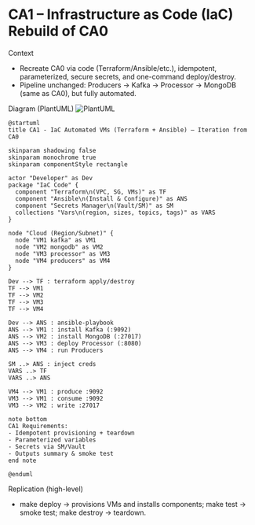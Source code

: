 # CA1 – Infrastructure as Code (IaC) Rebuild of CA0

Context
- Recreate CA0 via code (Terraform/Ansible/etc.), idempotent, parameterized, secure secrets, and one-command deploy/destroy.
- Pipeline unchanged: Producers → Kafka → Processor → MongoDB (same as CA0), but fully automated.

Diagram (PlantUML)
![PlantUML](https://www.plantuml.com/plantuml/svg/LLFTRXez4BttKyp7nITG8110oiz55KhKAgfeesp4LM-6tO6uUEsjFIQYLQK-H9-mJz8nBDdDrNfypioUEPwv3OoUOsdKV_nC9S5EhpnQLgpP4Cnd5p20Uvp3BB8haQc0vI90zucynxNp9Pp1p0QzCjI3lx__m3sJHzREmjgxKWgCb0fRRIlqM49uniAzQBk1DPf0BQHqrkNFaaB0FhQHt9MLisGvuxr8yfGpseqXfJ1dvw5pHpiohYBV0GmWaQemt-A6e9EKprr17VYfeAa4dLVzNsrt-J3lG_Qndphh7MeyVNZBhZiKxhqDZCR0_rBMhlKcUZgcp3vdRtCooZrnW0LQaUBJVp0Q7cQBOqAsEF2DeJpP5Q2pH1-4vcaZSH-2_a6X3-mgdQSlRcfrozbZfdufPQKnwCoDYmLq7mzPmookB77lsE-Hi5nSm1RNMpmaIzH2nidtZIjMDJPkOHEelCif1EThTD92fmajOau-rEWqQHBtOJ1u9mx23V3ha61LcVsmeC3UxPM0YIDIckEuEKwQuxIfA0PBIJo-nA0ok5yvjrLoVIeciAwVvrFg5xetrwFhSQ_56RSuYzJvtNjXZIz75vTjsaHe1LN6xU7Xv87mhaPNepPjAZGVhN1g9vJA5d1-VXAhxJTvN90vA89AhoPOigOv2qyfATHgeROL3je5cxImtDaGopRMjFNYDHCSUqcp8S7ACRjIfIL-fEzHUoh9ShXHij85oQIoXEc7EnraUD9QdW4JUjbHAwI7j7_4v6KI2zYXroZU1q5EmxtJA8CyF4osN7-9N4Mv5f4b-hriIIZTbgHcO4MsW2HBgLivnjBy0m00)
```plantuml
@startuml
title CA1 - IaC Automated VMs (Terraform + Ansible) — Iteration from CA0

skinparam shadowing false
skinparam monochrome true
skinparam componentStyle rectangle

actor "Developer" as Dev
package "IaC Code" {
  component "Terraform\n(VPC, SG, VMs)" as TF
  component "Ansible\n(Install & Configure)" as ANS
  component "Secrets Manager\n(Vault/SM)" as SM
  collections "Vars\n(region, sizes, topics, tags)" as VARS
}

node "Cloud (Region/Subnet)" {
  node "VM1 kafka" as VM1
  node "VM2 mongodb" as VM2
  node "VM3 processor" as VM3
  node "VM4 producers" as VM4
}

Dev --> TF : terraform apply/destroy
TF --> VM1
TF --> VM2
TF --> VM3
TF --> VM4

Dev --> ANS : ansible-playbook
ANS --> VM1 : install Kafka (:9092)
ANS --> VM2 : install MongoDB (:27017)
ANS --> VM3 : deploy Processor (:8080)
ANS --> VM4 : run Producers

SM ..> ANS : inject creds
VARS ..> TF
VARS ..> ANS

VM4 --> VM1 : produce :9092
VM3 --> VM1 : consume :9092
VM3 --> VM2 : write :27017

note bottom
CA1 Requirements:
- Idempotent provisioning + teardown
- Parameterized variables
- Secrets via SM/Vault
- Outputs summary & smoke test
end note

@enduml
```

Replication (high-level)
- make deploy → provisions VMs and installs components; make test → smoke test; make destroy → teardown.

